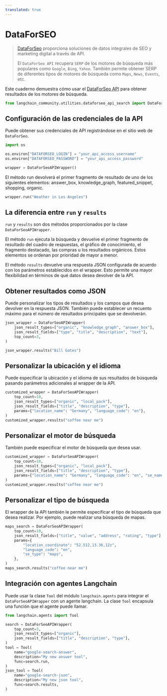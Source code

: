 ```yaml
---
translated: true
---
```


# DataForSEO

>[DataForSeo](https://dataforseo.com/) proporciona soluciones de datos integrales de SEO y marketing digital a través de API.
>
>El `DataForSeo API` recupera `SERP` de los motores de búsqueda más populares como `Google`, `Bing`, `Yahoo`. También permite obtener SERP de diferentes tipos de motores de búsqueda como `Maps`, `News`, `Events`, etc.

Este cuaderno demuestra cómo usar el [DataForSeo API](https://dataforseo.com/apis) para obtener resultados de los motores de búsqueda.

```python
from langchain_community.utilities.dataforseo_api_search import DataForSeoAPIWrapper
```

## Configuración de las credenciales de la API

Puede obtener sus credenciales de API registrándose en el sitio web de `DataForSeo`.

```python
import os

os.environ["DATAFORSEO_LOGIN"] = "your_api_access_username"
os.environ["DATAFORSEO_PASSWORD"] = "your_api_access_password"

wrapper = DataForSeoAPIWrapper()
```

El método run devolverá el primer fragmento de resultado de uno de los siguientes elementos: answer_box, knowledge_graph, featured_snippet, shopping, organic.

```python
wrapper.run("Weather in Los Angeles")
```

## La diferencia entre `run` y `results`

`run` y `results` son dos métodos proporcionados por la clase `DataForSeoAPIWrapper`.

El método `run` ejecuta la búsqueda y devuelve el primer fragmento de resultado del cuadro de respuestas, el gráfico de conocimiento, el fragmento destacado, las compras u los resultados orgánicos. Estos elementos se ordenan por prioridad de mayor a menor.

El método `results` devuelve una respuesta JSON configurada de acuerdo con los parámetros establecidos en el wrapper. Esto permite una mayor flexibilidad en términos de qué datos desea devolver de la API.

## Obtener resultados como JSON

Puede personalizar los tipos de resultados y los campos que desea devolver en la respuesta JSON. También puede establecer un recuento máximo para el número de resultados principales que se devolverán.

```python
json_wrapper = DataForSeoAPIWrapper(
    json_result_types=["organic", "knowledge_graph", "answer_box"],
    json_result_fields=["type", "title", "description", "text"],
    top_count=3,
)
```

```python
json_wrapper.results("Bill Gates")
```

## Personalizar la ubicación y el idioma

Puede especificar la ubicación y el idioma de sus resultados de búsqueda pasando parámetros adicionales al wrapper de la API.

```python
customized_wrapper = DataForSeoAPIWrapper(
    top_count=10,
    json_result_types=["organic", "local_pack"],
    json_result_fields=["title", "description", "type"],
    params={"location_name": "Germany", "language_code": "en"},
)
customized_wrapper.results("coffee near me")
```

## Personalizar el motor de búsqueda

También puede especificar el motor de búsqueda que desea usar.

```python
customized_wrapper = DataForSeoAPIWrapper(
    top_count=10,
    json_result_types=["organic", "local_pack"],
    json_result_fields=["title", "description", "type"],
    params={"location_name": "Germany", "language_code": "en", "se_name": "bing"},
)
customized_wrapper.results("coffee near me")
```

## Personalizar el tipo de búsqueda

El wrapper de la API también le permite especificar el tipo de búsqueda que desea realizar. Por ejemplo, puede realizar una búsqueda de mapas.

```python
maps_search = DataForSeoAPIWrapper(
    top_count=10,
    json_result_fields=["title", "value", "address", "rating", "type"],
    params={
        "location_coordinate": "52.512,13.36,12z",
        "language_code": "en",
        "se_type": "maps",
    },
)
maps_search.results("coffee near me")
```

## Integración con agentes Langchain

Puede usar la clase `Tool` del módulo `langchain.agents` para integrar el `DataForSeoAPIWrapper` con un agente langchain. La clase `Tool` encapsula una función que el agente puede llamar.

```python
from langchain.agents import Tool

search = DataForSeoAPIWrapper(
    top_count=3,
    json_result_types=["organic"],
    json_result_fields=["title", "description", "type"],
)
tool = Tool(
    name="google-search-answer",
    description="My new answer tool",
    func=search.run,
)
json_tool = Tool(
    name="google-search-json",
    description="My new json tool",
    func=search.results,
)
```
